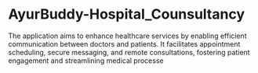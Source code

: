 # AyurBuddy-Hospital_Counsultancy
The application aims to enhance healthcare services by enabling efficient communication between doctors and patients. It facilitates appointment scheduling, secure messaging, and remote consultations, fostering patient engagement and streamlining medical processe
